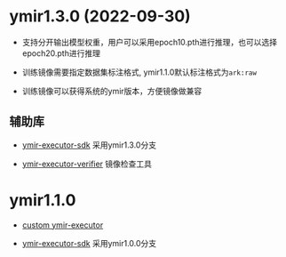 # ymir1.3.0 (2022-09-30)

- 支持分开输出模型权重，用户可以采用epoch10.pth进行推理，也可以选择epoch20.pth进行推理

- 训练镜像需要指定数据集标注格式, ymir1.1.0默认标注格式为`ark:raw`

- 训练镜像可以获得系统的ymir版本，方便镜像做兼容

## 辅助库

- [ymir-executor-sdk](https://github.com/modelai/ymir-executor-sdk) 采用ymir1.3.0分支

- [ymir-executor-verifier]() 镜像检查工具

# ymir1.1.0

- [custom ymir-executor](https://github.com/IndustryEssentials/ymir/blob/dev/dev_docs/ymir-dataset-zh-CN.md)

- [ymir-executor-sdk](https://github.com/modelai/ymir-executor-sdk) 采用ymir1.0.0分支
